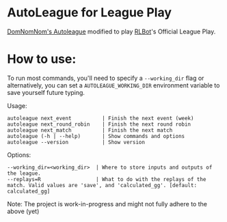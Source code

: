 # AutoLeague for League Play
[DomNomNom's Autoleague](https://github.com/DomNomNom/AutoLeague) modified to play [RLBot](http://rlbot.org/)'s Official League Play.

# How to use:

To run most commands, you'll need to specify a `--working_dir` flag or alternatively, you can set a `AUTOLEAGUE_WORKING_DIR` environment variable to save yourself future typing.

Usage:
```
autoleague next_event          | Finish the next event (week)
autoleague next_round_robin    | Finish the next round robin
autoleague next_match          | Finish the next match
autoleague (-h | --help)       | Show commands and options
autoleague --version           | Show version
```

Options:
```
--working_dir=<working_dir>  | Where to store inputs and outputs of the league.
--replays=R                  | What to do with the replays of the match. Valid values are 'save', and 'calculated_gg'. [default: calculated_gg]
```

Note: The project is work-in-progress and might not fully adhere to the above (yet)